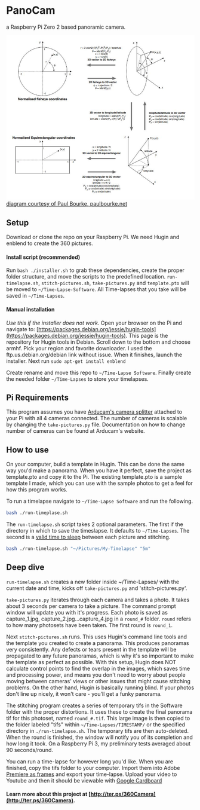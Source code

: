 # PanoCam
a Raspberry Pi Zero 2 based panoramic camera.


![test](doc/paulbourke_diagram.jpg)
[diagram courtesy of Paul Bourke, paulbourke.net](http://paulbourke.net/dome/dualfish2sphere/diagram.pdf)

## Setup
Download or clone the repo on your Raspberry Pi. We need Hugin and enblend to create the 360 pictures.

#### Install script (recommended)
Run `bash ./installer.sh` to grab these dependencies, create the proper folder structure, and move the scripts to the predefined location. `run-timelapse.sh`, `stitch-pictures.sh`, `take-pictures.py` and `template.pto` will be moved to `~/Time-Lapse-Software`. All Time-lapses that you take will be saved in `~/Time-Lapses`. 


#### Manual installation
*Use this if  the installer does not work.*
Open your browser on the Pi and navigate to: [https://packages.debian.org/jessie/hugin-tools](https://packages.debian.org/jessie/hugin-tools). This page is the repository for Hugin tools in Debian. Scroll down to the bottom and choose armhf. Pick your region and favorite downloader. I used the ftp.us.debian.org/debian link without issue. When it finishes, launch the installer. Next run `sudo apt-get install enblend`

Create rename and move this repo to `~/Time-Lapse Software`. Finally create the needed folder `~/Time-Lapses` to store your timelapses.

## Pi Requirements

This program assumes you have [Arducam's camera splitter](arducam.com/multi-camera-adapter-module-raspberry-pi/) attached to your Pi with all 4 cameras connected. The number of cameras is scalable by changing the `take-pictures.py` file. Documentation on how to change number of cameras can be found at Arducam's website.

## How to use

On your computer, build a template in Hugin. This can be done the same way you'd make a panorama. When you have it perfect, save the project as template.pto and copy it to the Pi. The existing template.pto is a sample template I made, which you can use with the sample photos to get a feel for how this program works. 

To run a timelapse navigate to `~/Time-Lapse Software` and run the following.

```bash
bash ./run-timeplase.sh
```

The `run-timelapse.sh` script takes 2 optional parameters. The first if the directory in which to save the timeslapse. It defaults to `~/Time-Lapses`. The second is a [valid time to sleep](https://www.cyberciti.biz/faq/linux-unix-sleep-bash-scripting/) between each picture and stitching.

```bash
bash ./run-timelapse.sh "~/Pictures/My-Timelapse" "5m"
```


## Deep dive

`run-timelapse.sh` creates a new folder inside ~/Time-Lapses/ with the current date and time, kicks off `take-pictures.py` and 'stitch-pictures.py'. 

`take-pictures.py` iterates through each camera and takes a photo. It takes about 3 seconds per camera to take a picture. The command prompt window will update you with it's progress. Each photo is saved as capture_1.jpg, capture_2.jpg...capture_4.jpg in a `round_#` folder. `round` refers to how many photosets have been taken. The first round is `round_1`. 

Next `stitch-pictures.sh` runs. This uses Hugin's command line tools and the template you created to create a panorama. This produces panoramas very consistently. Any defects or tears present in the template will be propagated to any future panoramas, which is why it's so important to make the template as perfect as possible. With this setup, Hugin does NOT calculate control points to find the overlap in the images, which saves time and processing power, and means you don't need to worry about people moving between cameras' views or other issues that might cause stitching problems. On the other hand, Hugin is basically running blind. If your photos don't line up nicely, it won't care - you'll get a funky panorama. 

The stitching program creates a series of temporary tifs in the Software folder with the proper distortions. It uses these to create the final panorama tif for this photoset, named `round_#.tif`. This large image is then copied to the folder labeled "tifs" within `~/Time-Lapses/TIMESTAMP/` or the specified directory in `./run-timelapse.sh`. The temporary tifs are then auto-deleted. When the round is finished, the window will notify you of its completion and how long it took. On a Raspberry Pi 3, my preliminary tests averaged about 90 seconds/round.

You can run a time-lapse for however long you'd like. When you are finished, copy the tifs folder to your computer. Import them into Adobe [Premiere as frames](https://forums.creativecow.net/thread/3/980625) and export your time-lapse. Upload your video to Youtube and then it should be viewable with [Google Cardboard](https://support.google.com/youtube/answer/6239930?hl=en)



#### Learn more about this project at [http://ter.ps/360Camera](http://ter.ps/360Camera).


